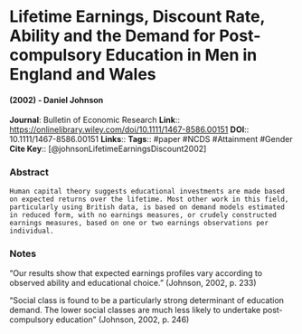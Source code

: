 # Lifetime Earnings, Discount Rate, Ability and the Demand for Post-compulsory Education in Men in England and Wales
#### (2002) - Daniel Johnson
**Journal**: Bulletin of Economic Research
**Link**:: https://onlinelibrary.wiley.com/doi/10.1111/1467-8586.00151
**DOI**:: 10.1111/1467-8586.00151
**Links**:: 
**Tags**:: #paper #NCDS #Attainment #Gender 
**Cite Key**:: [@johnsonLifetimeEarningsDiscount2002]

### Abstract

```
Human capital theory suggests educational investments are made based on expected returns over the lifetime. Most other work in this field, particularly using British data, is based on demand models estimated in reduced form, with no earnings measures, or crudely constructed earnings measures, based on one or two earnings observations per individual.
```

### Notes

“Our results show that expected earnings profiles vary according to observed ability and educational choice.” (Johnson, 2002, p. 233)

“Social class is found to be a particularly strong determinant of education demand. The lower social classes are much less likely to undertake post-compulsory education” (Johnson, 2002, p. 246)